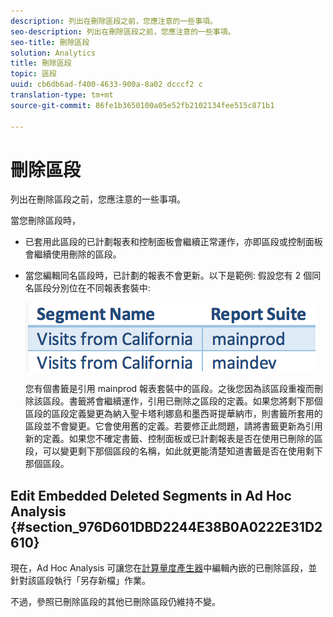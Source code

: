 ```yaml
---
description: 列出在刪除區段之前，您應注意的一些事項。
seo-description: 列出在刪除區段之前，您應注意的一些事項。
seo-title: 刪除區段
solution: Analytics
title: 刪除區段
topic: 區段
uuid: cb6db6ad-f400-4633-900a-8a02 dcccf2 c
translation-type: tm+mt
source-git-commit: 86fe1b3650100a05e52fb2102134fee515c871b1

---
```



# 刪除區段

列出在刪除區段之前，您應注意的一些事項。

當您刪除區段時，

* 已套用此區段的已計劃報表和控制面板會繼續正常運作，亦即區段或控制面板會繼續使用刪除的區段。
* 當您編輯同名區段時，已計劃的報表不會更新。以下是範例: 假設您有 2 個同名區段分別位在不同報表套裝中:

   ![](assets/duplicate_seg_names.png)

   您有個書籤是引用 mainprod 報表套裝中的區段。之後您因為該區段重複而刪除該區段。書籤將會繼續運作，引用已刪除之區段的定義。如果您將剩下那個區段的區段定義變更為納入聖卡塔利娜島和墨西哥提華納市，則書籤所套用的區段並不會變更。它會使用舊的定義。若要修正此問題，請將書籤更新為引用新的定義。如果您不確定書籤、控制面板或已計劃報表是否在使用已刪除的區段，可以變更剩下那個區段的名稱，如此就更能清楚知道書籤是否在使用剩下那個區段。

## Edit Embedded Deleted Segments in Ad Hoc Analysis {#section_976D601DBD2244E38B0A0222E31D2610}

現在，Ad Hoc Analysis 可讓您在[計算量度產生器](https://marketing.adobe.com/resources/help/en_US/analytics/calcmetrics/)中編輯內嵌的已刪除區段，並針對該區段執行「另存新檔」作業。

不過，參照已刪除區段的其他已刪除區段仍維持不變。
